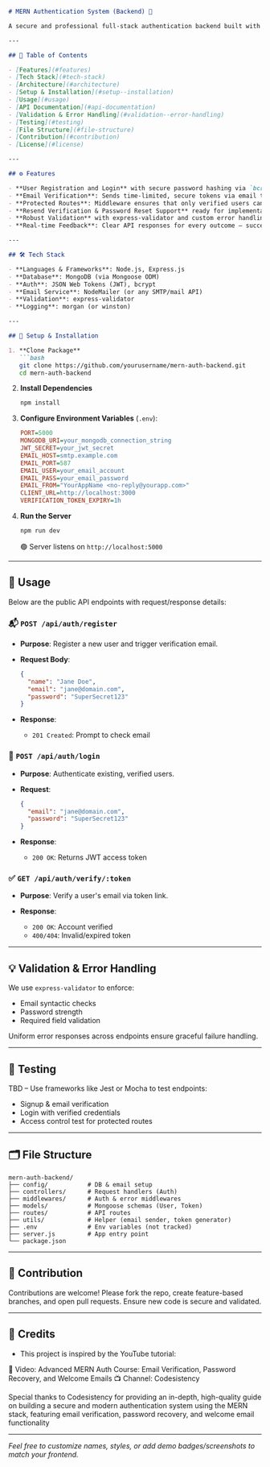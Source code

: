 



````markdown
# MERN Authentication System (Backend) 🔐

A secure and professional full-stack authentication backend built with the MERN stack, featuring JWT authentication, email verification, and protected routes. Suitable for learning secure auth best practices or establishing a foundation for production-grade applications.

---

## 🧩 Table of Contents

- [Features](#features)  
- [Tech Stack](#tech-stack)  
- [Architecture](#architecture)  
- [Setup & Installation](#setup--installation)  
- [Usage](#usage)  
- [API Documentation](#api-documentation)  
- [Validation & Error Handling](#validation--error-handling)  
- [Testing](#testing)  
- [File Structure](#file-structure)  
- [Contribution](#contribution)  
- [License](#license)

---

## ⚙️ Features

- **User Registration and Login** with secure password hashing via `bcrypt` and session management using `JWT`.
- **Email Verification**: Sends time-limited, secure tokens via email to confirm user accounts.
- **Protected Routes**: Middleware ensures that only verified users can access sensitive endpoints.
- **Resend Verification & Password Reset Support** ready for implementation.
- **Robust Validation** with express-validator and custom error handling.
- **Real-time Feedback**: Clear API responses for every outcome — success, failure, or validation error.

---

## 🛠 Tech Stack

- **Languages & Frameworks**: Node.js, Express.js  
- **Database**: MongoDB (via Mongoose ODM)  
- **Auth**: JSON Web Tokens (JWT), bcrypt  
- **Email Service**: NodeMailer (or any SMTP/mail API)  
- **Validation**: express-validator  
- **Logging**: morgan (or winston)

---

## 🔧 Setup & Installation

1. **Clone Package**
   ```bash
   git clone https://github.com/yourusername/mern-auth-backend.git
   cd mern-auth-backend
````

2. **Install Dependencies**

   ```bash
   npm install
   ```

3. **Configure Environment Variables** (`.env`):

   ```ini
   PORT=5000
   MONGODB_URI=your_mongodb_connection_string
   JWT_SECRET=your_jwt_secret
   EMAIL_HOST=smtp.example.com
   EMAIL_PORT=587
   EMAIL_USER=your_email_account
   EMAIL_PASS=your_email_password
   EMAIL_FROM="YourAppName <no-reply@yourapp.com>"
   CLIENT_URL=http://localhost:3000
   VERIFICATION_TOKEN_EXPIRY=1h
   ```

4. **Run the Server**

   ```bash
   npm run dev
   ```

   🟢 Server listens on `http://localhost:5000`

---

## 🚀 Usage

Below are the public API endpoints with request/response details:

### 📬 `POST /api/auth/register`

* **Purpose**: Register a new user and trigger verification email.
* **Request Body**:

  ```json
  {
    "name": "Jane Doe",
    "email": "jane@domain.com",
    "password": "SuperSecret123"
  }
  ```
* **Response**:

  * `201 Created`: Prompt to check email

### 🔑 `POST /api/auth/login`

* **Purpose**: Authenticate existing, verified users.
* **Request**:

  ```json
  {
    "email": "jane@domain.com",
    "password": "SuperSecret123"
  }
  ```
* **Response**:

  * `200 OK`: Returns JWT access token

### ✅ `GET /api/auth/verify/:token`

* **Purpose**: Verify a user's email via token link.
* **Response**:

  * `200 OK`: Account verified
  * `400/404`: Invalid/expired token



---

## 💡 Validation & Error Handling

We use `express-validator` to enforce:

* Email syntactic checks
* Password strength
* Required field validation

Uniform error responses across endpoints ensure graceful failure handling.

---

## 🔬 Testing

TBD – Use frameworks like Jest or Mocha to test endpoints:

* Signup & email verification
* Login with verified credentials
* Access control test for protected routes

---

## 🗂 File Structure

```
mern-auth-backend/
├── config/           # DB & email setup
├── controllers/      # Request handlers (Auth)
├── middlewares/      # Auth & error middlewares
├── models/           # Mongoose schemas (User, Token)
├── routes/           # API routes
├── utils/            # Helper (email sender, token generator)
├── .env              # Env variables (not tracked)
├── server.js         # App entry point
└── package.json
```

---

## 🌱 Contribution

Contributions are welcome! Please fork the repo, create feature-based branches, and open pull requests. Ensure new code is secure and validated.



---

## 📌 Credits

* This project is inspired by the YouTube tutorial:

🎥 Video: Advanced MERN Auth Course: Email Verification, Password Recovery, and Welcome Emails
📺 Channel: Codesistency

Special thanks to Codesistency for providing an in-depth, high-quality guide on building a secure and modern authentication system using the MERN stack, featuring email verification, password recovery, and welcome email functionality

---

*Feel free to customize names, styles, or add demo badges/screenshots to match your frontend.*


